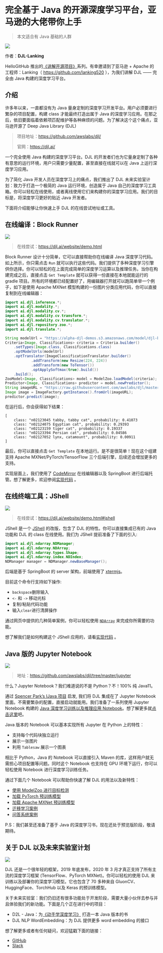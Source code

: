 # 完全基于 Java 的开源深度学习平台，亚马逊的大佬带你上手
> 本文适合有 Java 基础的人群

![](../cover.jpeg)

作者：**DJL-Lanking**

HelloGitHub 推出的[《讲解开源项目》](https://github.com/HelloGitHub-Team/Article)系列。有幸邀请到了亚马逊 + Apache 的工程师：Lanking（ https://github.com/lanking520 ），为我们讲解 DJL —— 完全由 Java 构建的深度学习平台。

## 介绍
许多年以来，一直都没有为 Java 量身定制的深度学习开发平台。用户必须要进行繁杂的项目配置，构建 class 才能最终打造出属于 Java 的深度学习应用。在那之后，依旧要面临着依赖项匹配维护等各种麻烦的问题。为了解决这个这个痛点，亚马逊开源了 Deep Java Library (DJL)

> 项目地址：https://github.com/awslabs/djl/
>
> 官网：https://djl.ai/

一个完全使用 Java 构建的深度学习平台。DJL 的开发者们也为它量身定制了各种有意思的运行环境，用户只需要少量配置，甚至直接在线就可以在 Java 上运行深度学习应用。

为了简化 Java 开发人员在深度学习上的痛点，我们推出了 DJL 未来实验室计划：致力于打造一个极简的 Java 运行环境，创造属于 Java 自己的深度学习工具箱。你可以轻松在线使用，或者离线使用它们来构建你的深度学习应用。我们的目标是，将深度学习更好的贴近 Java 开发者。

下面将介绍能够让你快速上手 DJL 的在线尝试地址或工具。

## 在线编译：Block Runner

![](images/1.gif)

> 在线尝试：https://djl.ai/website/demo.html

Block Runner 设计十分简单，它可以直接帮助你在线编译 Java 深度学习代码。如上所示，你只需点击 `Run` 就可以执行这些代码。我们提供了多种深度学习引擎供你选择。你可以轻松的在上面完成简单的深度学习运算以及推理任务。当你在构建完成之后，直接点击 `Get Template` 就可以获得一份直接在本地就能运行的 gradle 项目。所有的环境都已经配置好了，用编辑器打开就可以跑简单举一个例子，如下是使用 Apache MXNet 模型构建的一份图片分类应用代码，你可以直接复制到在线编辑器：

```java
import ai.djl.inference.*;
import ai.djl.modality.*;
import ai.djl.modality.cv.*;
import ai.djl.modality.cv.transform.*;
import ai.djl.modality.cv.translator.*;
import ai.djl.repository.zoo.*;
import ai.djl.translate.*;

String modelUrl = "https://alpha-djl-demos.s3.amazonaws.com/model/djl-blockrunner/mxnet_resnet18.zip?model_name=resnet18_v1";
Criteria<Image, Classifications> criteria = Criteria.builder()
    .setTypes(Image.class, Classifications.class)
    .optModelUrls(modelUrl)
    .optTranslator(ImageClassificationTranslator.builder()
            .addTransform(new Resize(224, 224))
            .addTransform(new ToTensor())
            .optApplySoftmax(true).build())
    .build();
ZooModel<Image, Classifications> model = ModelZoo.loadModel(criteria);
Predictor<Image, Classifications> predictor = model.newPredictor();
String imageURL = "https://raw.githubusercontent.com/awslabs/djl/master/examples/src/test/resources/kitten.jpg";
Image image = ImageFactory.getInstance().fromUrl(imageURL);
predictor.predict(image);
```

在运行后，你会获得如下结果：

```
[
    class: "n02123045 tabby, tabby cat", probability: 0.41073
    class: "n02124075 Egyptian cat", probability: 0.29393
    class: "n02123159 tiger cat", probability: 0.19337
    class: "n02123394 Persian cat", probability: 0.04586
    class: "n02127052 lynx, catamount", probability: 0.00911
]
```

最后，你可以直接点击 `Get Template` 在本地运行。是不是很简单！现在这个组建支持 Apache MXNet/PyTorch/TensorFlow 三个后端引擎，后续还会增加更多的支持。

实现层面上，我们使用了 [CodeMirror](https://codemirror.net/) 在线编辑器以及 SpringBoot 进行后端托管。想了解更多，欢迎参阅[实现代码](https://github.com/aws-samples/djl-demo/tree/master/web-demo/interactive-console#block-runner) 。


## 在线终端工具：JShell

![](images/2.gif)

> 在线尝试：https://djl.ai/website/demo.html#jshell

JShell 是一个 [JShell](https://docs.oracle.com/javase/9/jshell/introduction-jshell.htm#JSHEL-GUID-630F27C8-1195-4989-9F6B-2C51D46F52C8) 的改版，包含了 DJL 的特性。你可以直接集成已有的 Java 功能和 DJL 的 class 在线使用。我们为 JShell 提前准备了下面的引入:

```java
import ai.djl.ndarray.NDManager;
import ai.djl.ndarray.NDArray;
import ai.djl.ndarray.types.Shape;
import ai.djl.ndarray.index.NDIndex;
NDManager manager = NDManager.newBaseManager();
```

后端是基于 SpringBoot 的 server 架构，前端使用了 [xtermjs](https://xtermjs.org/)。

目前这个命令行支持如下操作:

- `backspace`删除输入
- `<-` 和 `->` 移动光标
- 复制/粘贴代码功能
- 输入`clear`进行清屏操作

通过网页中提供的几种简单案例，你可以轻松使用 [`NDArray`](https://javadoc.io/doc/ai.djl/api/latest/ai/djl/ndarray/NDArray.html) 来完成你所需要的功能。

想了解我们是如何构建这个 JShell 应用的，请看[实现代码](https://github.com/aws-samples/djl-demo/tree/master/web-demo/interactive-console#jshell) 。


## Java 版的 Jupyter Notebook

![](images/3.gif)

> 地址：https://github.com/awslabs/djl/tree/master/jupyter

什么？Jupyter Notebook？我们难道说的不是 Python？不！100% 纯 Java11。

通过 [Spencer Park’s IJava 项目](https://github.com/SpencerPark/IJava) 启发, 我们将 DJL 集成在了 Jupyter Notebook 里面。不需要繁杂的配置，直接启动就能用。我们准备了一系列使用 Jupyter Notebook 构建的 [Java 深度学习训练以及推理应用 Notebook](https://github.com/awslabs/djl/tree/master/jupyter)。想了解更多就[点击这里](http://docs.djl.ai/jupyter/index.html#djl-jupyter-notebooks)吧。

Java 版本的 Notebook 可以基本实现所有 Jupyter 在 Python 上的特性：
- 支持每个代码块独立运行
- 展示一张图片
- 利用 `Tablesaw` 展示一个图表

相比于 Python，Java 的 Notebook 可以直接引入 Maven 的库，这样用户就无需担心项目配置等问题。同时这个 Notebook 也支持在 GPU 环境下运行，你可以轻松使用 Notebook 进行深度学习训练任务。

通过下面几个 Notebook 可以帮助你快速了解 DJL 的用法以及新特性：

- [使用 ModelZoo 进行目标检测](https://github.com/awslabs/djl/blob/master/jupyter/object_detection_with_model_zoo.ipynb)
- [加载 PyTorch 预训练模型](https://github.com/awslabs/djl/blob/master/jupyter/load_pytorch_model.ipynb)
- [加载 Apache MXNet 预训练模型](https://github.com/awslabs/djl/blob/master/jupyter/load_mxnet_model.ipynb)
- [迁移学习案例](https://github.com/awslabs/djl/blob/master/jupyter/transfer_learning_on_cifar10.ipynb)
- [问答系统案例](https://github.com/awslabs/djl/blob/master/jupyter/pytorch/BERTQA.ipynb)

P.S：我们甚至还准备了基于 Java 的深度学习书，现在还处于预览版阶段，敬请期待。

## 关于 DJL 以及未来实验室计划

![](images/4.png)

DJL 还是一个很年轻的框架，2019 年底发布，2020 年 3 月才真正支持了所有主流的深度学习框架 (TensorFlow、PyTorch MXNet)。你可以轻松的使用 DJL 来训练以及部署你的深度学习模型。它也包含了 70 多种来自 GluonCV、HuggingFace、TorchHub 以及 Keras 的预训练模型。

关于未来实验室：我们仍旧还有很多功能处于开发阶段，需要大量小伙伴去参与并且体验我们的新功能。下面是几个正在进行中的项目：

* D2L - Java：为[《动手学深度学习》](http://zh.d2l.ai/) 打造一本 Java 版本的书
* DJL NLP WordEmbedding：为 DJL 提供更多 word embedding 的接口


想了解更多或者有任何疑问，欢迎猛戳下面的链接：

- [GitHub](https://github.com/awslabs/djl)
- [Slack](https://join.slack.com/t/deepjavalibrary/shared_invite/zt-ar91gjkz-qbXhr1l~LFGEIEeGBibT7w)
